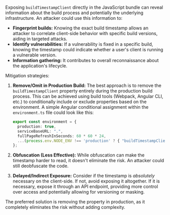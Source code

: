 Exposing `buildTimestampClient` directly in the JavaScript bundle can reveal information about the build process and potentially the underlying infrastructure. An attacker could use this information to:

*   **Fingerprint builds:** Knowing the exact build timestamp allows an attacker to correlate client-side behavior with specific build versions, aiding in targeted attacks.
*   **Identify vulnerabilities:** If a vulnerability is fixed in a specific build, knowing the timestamp could indicate whether a user's client is running a vulnerable version.
*   **Information gathering:** It contributes to overall reconnaissance about the application's lifecycle.

Mitigation strategies:

1.  **Remove/Omit in Production Build:** The best approach is to remove the `buildTimestampClient` property entirely during the production build process. This can be achieved using build tools (Webpack, Angular CLI, etc.) to conditionally include or exclude properties based on the environment.  A simple Angular conditional assignment within the `environment.ts` file could look like this:

    ```typescript
    export const environment = {
      production: true,
      serviceBaseURL: ".",
      fullPageRefreshInSeconds: 60 * 60 * 24,
      ...(process.env.NODE_ENV !== 'production' ? { "buildTimestampClient": "v01-20220220-093352" } : {})
    };
    ```

2.  **Obfuscation (Less Effective):** While obfuscation can make the timestamp harder to read, it doesn't eliminate the risk.  An attacker could still deobfuscate the code.

3.  **Delayed/Indirect Exposure:** Consider if the timestamp is *absolutely* necessary on the client-side. If not, avoid exposing it altogether. If it is necessary, expose it through an API endpoint, providing more control over access and potentially allowing for versioning or masking.

The preferred solution is removing the property in production, as it completely eliminates the risk without adding complexity.
